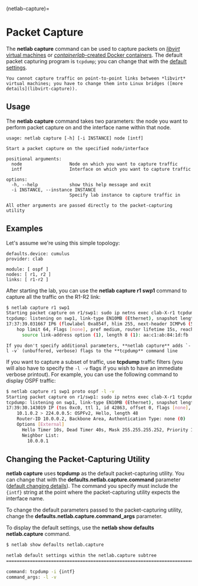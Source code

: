 (netlab-capture)=
# Packet Capture

The **netlab capture** command can be used to capture packets on [*libvirt* virtual machines](libvirt-capture) or [*containerlab*-created Docker containers](lab-clab). The default packet capturing program is `tcpdump`; you can change that with the [default settings](topo-defaults).

```{warning}
You cannot capture traffic on point-to-point links between *‌libvirt* virtual machines; you have to change them into Linux bridges ([more details](libvirt-capture)).
```

## Usage

The **netlab capture** command takes two parameters: the node you want to perform packet capture on and the interface name within that node.

```text
usage: netlab capture [-h] [-i INSTANCE] node [intf]

Start a packet capture on the specified node/interface

positional arguments:
  node                  Node on which you want to capture traffic
  intf                  Interface on which you want to capture traffic

options:
  -h, --help            show this help message and exit
  -i INSTANCE, --instance INSTANCE
                        Specify lab instance to capture traffic in

All other arguments are passed directly to the packet-capturing utility
```

## Examples

Let's assume we're using this simple topology:

```
defaults.device: cumulus
provider: clab

module: [ ospf ]
nodes: [ r1, r2 ]
links: [ r1-r2 ]
```

After starting the lab, you can use the **netlab capture r1 swp1** command to capture all the traffic on the R1-R2 link:

```bash
$ netlab capture r1 swp1
Starting packet capture on r1/swp1: sudo ip netns exec clab-X-r1 tcpdump -i swp1 -l -v
tcpdump: listening on swp1, link-type EN10MB (Ethernet), snapshot length 262144 bytes
17:37:39.031667 IP6 (flowlabel 0xa854f, hlim 255, next-header ICMPv6 (58) payload length: 24) fe80::a8c1:abff:fe84:1dfb > ip6-allnodes: [icmp6 sum ok] ICMP6, router advertisement, length 24
	hop limit 64, Flags [none], pref medium, router lifetime 15s, reachable time 0ms, retrans timer 0ms
	  source link-address option (1), length 8 (1): aa:c1:ab:84:1d:fb
```

```{tip}
If you don't specify additional parameters, **‌netlab capture** adds `-l -v` (unbuffered, verbose) flags to the **tcpdump** command line
```

If you want to capture a subset of traffic, use **tcpdump** traffic filters (you will also have to specify the `-l -v` flags if you wish to have an immediate verbose printout). For example, you can use the following command to display OSPF traffic:

```bash
$ netlab capture r1 swp1 proto ospf -l -v
Starting packet capture on r1/swp1: sudo ip netns exec clab-X-r1 tcpdump -i swp1 proto ospf -l -v
tcpdump: listening on swp1, link-type EN10MB (Ethernet), snapshot length 262144 bytes
17:39:30.143019 IP (tos 0xc0, ttl 1, id 42863, offset 0, flags [none], proto OSPF (89), length 68)
    10.1.0.2 > 224.0.0.5: OSPFv2, Hello, length 48
	Router-ID 10.0.0.2, Backbone Area, Authentication Type: none (0)
	Options [External]
	  Hello Timer 10s, Dead Timer 40s, Mask 255.255.255.252, Priority 1
	  Neighbor List:
	    10.0.0.1
```

## Changing the Packet-Capturing Utility

**netlab capture** uses **tcpdump** as the default packet-capturing utility. You can change that with the **defaults.netlab.capture.command** parameter ([default changing details](topo-defaults)). The command you specify must include the `{intf}` string at the point where the packet-capturing utility expects the interface name.

To change the default parameters passed to the packet-capturing utility, change the **defaults.netlab.capture.command_args** parameter.

To display the default settings, use the ‌**‌netlab show defaults netlab.capture** command.

```bash
$ netlab show defaults netlab.capture

netlab default settings within the netlab.capture subtree
=============================================================================

command: tcpdump -i {intf}
command_args: -l -v
```

